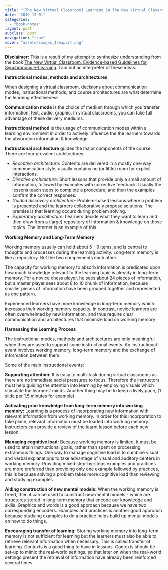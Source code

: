 ```yaml
---
title: "[The New Virtual Classroom] Learning in The New Virtual Classroom"
date: "2019-12-01"
categories:
  - "book-notes"
layout: post
subclass: post
navigation: "true"
cover: "assets/images_1/export.png"
---
```


**Disclaimer:** This is a result of my attempt to synthesize understanding from the book [The New Virtual Classroom: Evidence-based Guidelines for Synchronous e-Learning](https://www.amazon.com/New-Virtual-Classroom-Evidence-based-Learning/dp/0787986526). I am but an interpreter of these ideas.

**Instructional modes, methods and architectures**

When designing a virtual classroom, decisions about communication modes, instructional methods, and course architectures are what determine the learning effectiveness.

**Communication mode** is the choice of medium through which you transfer information: text, audio, graphic. In virtual classrooms, you can take full advantage of these delivery mediums.

**Instructional method** is the usage of communication modes within a learning environment in order to actively influence the the learners towards the absorption information & knowledge.

**Instructional architecture** guides the major components of the course. There are four prevalent architectures:

- _Receptive architecture:_ Contents are delivered in a mostly one-way communication style, usually contains no (or little) room for explicit interactions.
- _Directive architecture:_ Short lessons that provide only a small amount of information, followed by examples with corrective feedback. Usually the lessons teach steps to complete a procedure, and then the examples confirm the correct responses.
- _Guided discovery architecture:_ Problem-based lessons where a problem is presented and the learners collaboratively propose solutions. The premise is that learning occurs during problem solving.
- _Exploratory architecture:_ Learners decide what they want to learn and then draw from a (large) repository of information & knowledge on those topics. The internet is an example of this.

**Working Memory and Long-Term Memory**

Working memory usually can hold about 5 - 9 items, and is central to thoughts and processes during the learning activity. Long-term memory is like a repository. But the two complements each other.

The capacity for working memory to absorb information is predicated upon how much knowledge relevant to the learning topic is already in long-term memory. For a novice chess player, he sees about 24 pieces of information, but a master player sees about 8 to 10 chunk of information, because smaller pieces of information have been grouped together and represented as one pattern.

Experienced learners have more knowledge in long-term memory which increases their working memory capacity. In contrast, novice learners are often overwhelmed by new information, and thus require clear communication and architectures that minimize load on working memory

**Harnessing the Learning Process**

The instructional modes, methods and architectures are only meaningful when they are used to support some instructional events. An instructional event involves working memory, long-term memory and the exchange of information between them.

Some of the main instructional events:

**Supporting attention:** It is easy to multi-task during virtual classrooms as there are no immediate social pressures to focus. Therefore the instructors must help guiding the attention into learning by employing visuals which stimulate the learners' minds. Another thing may be to keep a lively pace, (1 slide per 1.5 minutes for example)

**Activating prior knowledge from long-term memory into working memory:** Learning is a process of incorporating new information with relevant information from working memory. In order for this incorporation to take place, relevant information must be loaded into working memory. Instructors can provide a review of the learnt lesson before each new lesson.

**Managing cognitive load:** Because working memory is limited, it must be used to attain instructional goals, rather than spent on processing extraneous things. One way to manage cognitive load is to combine visual and verbal explanations to take advantage of visual and auditory centers in working memory. Providing mixed step-by-steps examples and practices are more preferred than providing only one example followed by practices, this is because solving a problem takes more cognitive load than reviewing and studying examples

**Aiding construction of new mental models:** When the working memory is freed, then it can be used to construct new mental models - which are structures stored in long-term memory that encode our knowledge and skills. Graphics and words is a good approach because we have two corresponding encoders. Examples and practices is another good approach because studying examples to do a practice helps build up mental models on how to do things.

**Encouraging transfer of learning:** Storing working memory into long-term memory is not sufficient for learning but the learners must also be able to retrieve relevant information when necessary. This is called transfer of learning. Contexts is a good thing to have in lessons. Contexts should be set-up to mimic the real-world settings, so that later on when the real-world settings present the retrieval of information have already been reinforced several times.
